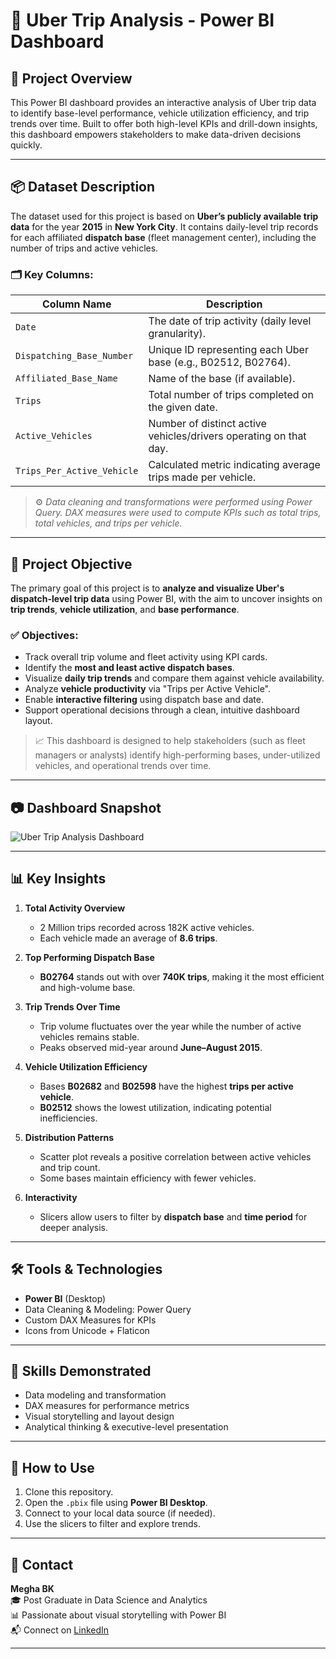 # 🚖 Uber Trip Analysis - Power BI Dashboard

## 📌 Project Overview

This Power BI dashboard provides an interactive analysis of Uber trip data to identify base-level performance, vehicle utilization efficiency, and trip trends over time. Built to offer both high-level KPIs and drill-down insights, this dashboard empowers stakeholders to make data-driven decisions quickly.

---

## 📦 Dataset Description

The dataset used for this project is based on **Uber’s publicly available trip data** for the year **2015** in **New York City**. It contains daily-level trip records for each affiliated **dispatch base** (fleet management center), including the number of trips and active vehicles.

### 🗂️ Key Columns:
| Column Name | Description |
|-------------|-------------|
| `Date` | The date of trip activity (daily level granularity). |
| `Dispatching_Base_Number` | Unique ID representing each Uber base (e.g., B02512, B02764). |
| `Affiliated_Base_Name` | Name of the base (if available). |
| `Trips` | Total number of trips completed on the given date. |
| `Active_Vehicles` | Number of distinct active vehicles/drivers operating on that day. |
| `Trips_Per_Active_Vehicle` | Calculated metric indicating average trips made per vehicle. |

> ⚙️ *Data cleaning and transformations were performed using Power Query. DAX measures were used to compute KPIs such as total trips, total vehicles, and trips per vehicle.*

---

## 🎯 Project Objective

The primary goal of this project is to **analyze and visualize Uber's dispatch-level trip data** using Power BI, with the aim to uncover insights on **trip trends**, **vehicle utilization**, and **base performance**.

### ✅ Objectives:
- Track overall trip volume and fleet activity using KPI cards.
- Identify the **most and least active dispatch bases**.
- Visualize **daily trip trends** and compare them against vehicle availability.
- Analyze **vehicle productivity** via "Trips per Active Vehicle".
- Enable **interactive filtering** using dispatch base and date.
- Support operational decisions through a clean, intuitive dashboard layout.

> 📈 This dashboard is designed to help stakeholders (such as fleet managers or analysts) identify high-performing bases, under-utilized vehicles, and operational trends over time.

---

## 📷 Dashboard Snapshot

![Uber Trip Analysis Dashboard](https://github.com/user-attachments/assets/ffb9ad3f-80ab-42d5-9da8-c11c6e1957e1)


---

## 📊 Key Insights

1. **Total Activity Overview**
   - 2 Million trips recorded across 182K active vehicles.
   - Each vehicle made an average of **8.6 trips**.

2. **Top Performing Dispatch Base**
   - **B02764** stands out with over **740K trips**, making it the most efficient and high-volume base.

3. **Trip Trends Over Time**
   - Trip volume fluctuates over the year while the number of active vehicles remains stable.
   - Peaks observed mid-year around **June–August 2015**.

4. **Vehicle Utilization Efficiency**
   - Bases **B02682** and **B02598** have the highest **trips per active vehicle**.
   - **B02512** shows the lowest utilization, indicating potential inefficiencies.

5. **Distribution Patterns**
   - Scatter plot reveals a positive correlation between active vehicles and trip count.
   - Some bases maintain efficiency with fewer vehicles.

6. **Interactivity**
   - Slicers allow users to filter by **dispatch base** and **time period** for deeper analysis.

---

## 🛠️ Tools & Technologies

- **Power BI** (Desktop)
- Data Cleaning & Modeling: Power Query
- Custom DAX Measures for KPIs
- Icons from Unicode + Flaticon

---

## 🧠 Skills Demonstrated

- Data modeling and transformation
- DAX measures for performance metrics
- Visual storytelling and layout design
- Analytical thinking & executive-level presentation

---

## 📂 How to Use

1. Clone this repository.
2. Open the `.pbix` file using **Power BI Desktop**.
3. Connect to your local data source (if needed).
4. Use the slicers to filter and explore trends.

---

## 📣 Contact

**Megha BK**  
🎓 Post Graduate in Data Science and Analytics  
📊 Passionate about visual storytelling with Power BI  
📬 Connect on [LinkedIn](https://www.linkedin.com/in/megha-bk-718265222/)

---

